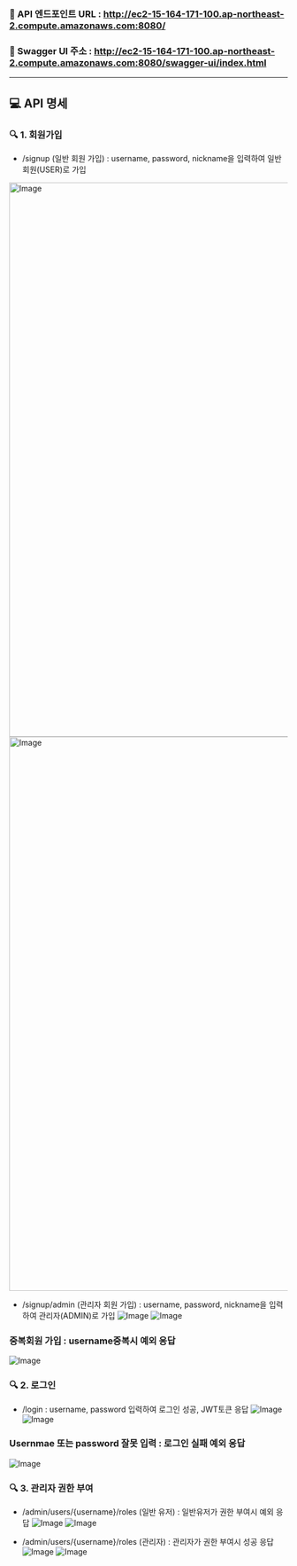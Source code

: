 
### 📌 API 엔드포인트 URL : http://ec2-15-164-171-100.ap-northeast-2.compute.amazonaws.com:8080/
### 📌 Swagger UI 주소 : http://ec2-15-164-171-100.ap-northeast-2.compute.amazonaws.com:8080/swagger-ui/index.html
---

## 💻 API 명세
### 🔍 1. 회원가입
- /signup (일반 회원 가입) : username, password, nickname을 입력하여 일반회원(USER)로 가입
<img width="1000" alt="Image" src="https://github.com/user-attachments/assets/90164ca0-44b1-436f-a784-d564d0e11ce4" />
<img width="1000" alt="Image" src="https://github.com/user-attachments/assets/f041f516-592c-4634-bbc7-9ed1238bc152" />

- /signup/admin (관리자 회원 가입) : username, password, nickname을 입력하여 관리자(ADMIN)로 가입
![Image](https://github.com/user-attachments/assets/46bf940c-328f-462c-b5a1-5bf48657a132)
![Image](https://github.com/user-attachments/assets/da4914b7-7c87-48ed-8aee-e167030d3daf)

### 중복회원 가입 : username중복시 예외 응답
![Image](https://github.com/user-attachments/assets/8af34165-ec3e-4179-b5a5-77b44c2f753e)

### 🔍 2. 로그인
- /login : username, password 입력하여 로그인 성공, JWT토큰 응답
![Image](https://github.com/user-attachments/assets/634254b8-ef7e-4956-8f54-44da3865b28e)
![Image](https://github.com/user-attachments/assets/b99f7145-e3dc-479b-a668-0abbc6bf501b)

### Usernmae 또는 password 잘못 입력 : 로그인 실패 예외 응답
![Image](https://github.com/user-attachments/assets/0e9f1f33-413c-499e-8dc6-e92e31fa26f9)

### 🔍  3. 관리자 권한 부여
- /admin/users/{username}/roles (일반 유저) : 일반유저가 권한 부여시 예외 응답
![Image](https://github.com/user-attachments/assets/fac7ee03-b332-4f2a-a795-f612532a86bc)
![Image](https://github.com/user-attachments/assets/6f2b9ee8-6c5b-490d-8fbb-15f56c8b899c)

- /admin/users/{username}/roles (관리자) : 관리자가 권한 부여시 성공 응답
![Image](https://github.com/user-attachments/assets/45d50413-929e-441e-9652-2bdf95b3ec12)
![Image](https://github.com/user-attachments/assets/7f0e0248-b053-427f-b511-fe83eef3aa44)


